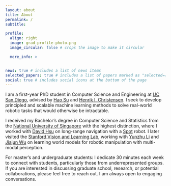```yaml
---
layout: about
title: About
permalink: /
subtitle: 

profile:
  align: right
  image: grad-profile-photo.png
  image_circular: false # crops the image to make it circular

  more_info: >


news: true # includes a list of news items
selected_papers: true # includes a list of papers marked as "selected={true}"
social: true # includes social icons at the bottom of the page
---
```


I am a first-year PhD student in Computer Science and Engineering at [UC San Diego](https://ucsd.edu/), advised by [Hao Su](https://cseweb.ucsd.edu/~haosu/) and [Henrik I. Christensen](https://hichristensen.com/). I seek to develop principled and scalable machine learning methods to solve real-world robotic tasks that would otherwise be intractable.

I received my Bachelor’s degree in Computer Science and Statistics from the [National University of Singapore](https://nus.edu.sg/) with the highest distinction, where I worked with [David Hsu](https://www.comp.nus.edu.sg/~dyhsu/) on long-range navigation with a [Spot](https://bostondynamics.com/products/spot/) robot. I later visited the [Stanford Vision and Learning Lab](https://svl.stanford.edu/), working with [Yunzhu Li](https://yunzhuli.github.io/) and [Jiajun Wu](https://jiajunwu.com/) on learning world models for robotic manipulation with multi-modal perception.

For master’s and undergraduate students: I dedicate 30 minutes each week to connect with students, particularly those from underrepresented groups. If you are interested in discussing graduate school, research, or potential collaborations, please feel free to reach out. I am always open to engaging conversations.

[//]: # (Link to your social media connections, too. This theme is set up to use [Font Awesome icons]&#40;https://fontawesome.com/&#41; and [Academicons]&#40;https://jpswalsh.github.io/academicons/&#41;, like the ones below. Add your Facebook, Twitter, LinkedIn, Google Scholar, or just disable all of them.)
